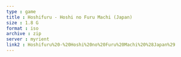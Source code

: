 ```yaml
---
type : game
title : Hoshifuru - Hoshi no Furu Machi (Japan)
size : 1.8 G
format : iso
archive : zip
server : myrient
link2 : Hoshifuru%20-%20Hoshi%20no%20Furu%20Machi%20%28Japan%29
---
```

